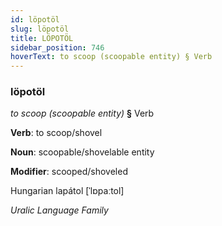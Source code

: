 ```yaml
---
id: löpotöl
slug: löpotöl
title: LÖPOTÖL
sidebar_position: 746
hoverText: to scoop (scoopable entity) § Verb
---
```


### löpotöl

*to scoop (scoopable entity)* **§** Verb

**Verb**: to scoop/shovel

**Noun**: scoopable/shovelable entity

**Modifier**: scooped/shoveled

Hungarian lapátol [ˈlɒpaːtol]

*Uralic Language Family*